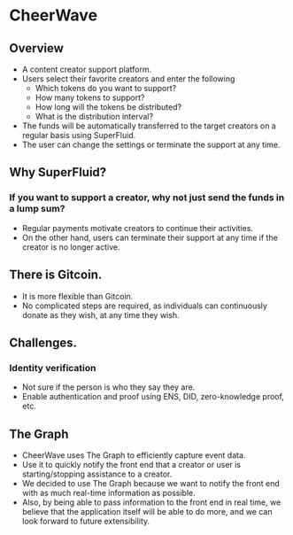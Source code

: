 # CheerWave

## Overview

- A content creator support platform.
- Users select their favorite creators and enter the following
  - Which tokens do you want to support?
  - How many tokens to support?
  - How long will the tokens be distributed?
  - What is the distribution interval?
- The funds will be automatically transferred to the target creators on a regular basis using SuperFluid.
- The user can change the settings or terminate the support at any time.

## Why SuperFluid?

### If you want to support a creator, why not just send the funds in a lump sum?
- Regular payments motivate creators to continue their activities.
- On the other hand, users can terminate their support at any time if the creator is no longer active.

## There is Gitcoin.
- It is more flexible than Gitcoin.
- No complicated steps are required, as individuals can continuously donate as they wish, at any time they wish.

## Challenges.

### Identity verification

- Not sure if the person is who they say they are.
- Enable authentication and proof using ENS, DID, zero-knowledge proof, etc.

## The Graph

- CheerWave uses The Graph to efficiently capture event data.
- Use it to quickly notify the front end that a creator or user is starting/stopping assistance to a creator.
- We decided to use The Graph because we want to notify the front end with as much real-time information as possible.
- Also, by being able to pass information to the front end in real time, we believe that the application itself will be able to do more, and we can look forward to future extensibility.
